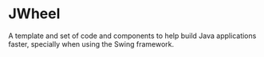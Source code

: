 # JWheel
A template and set of code and components to help build Java applications faster, specially when using the Swing framework.
